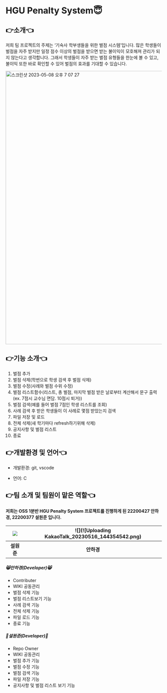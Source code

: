 # HGU Penalty System😇

## 👉소개👈
저희 팀 프로젝트의 주제는 ‘기숙사 학부생들을 위한 벌점 시스템’입니다. 
많은 학생들이 벌점을 자주 받지만 일정 점수 이상의 벌점을 받으면 받는 불이익이 모호해져 관리가 되지 않는다고 생각합니다. 그래서 학생들이 자주 받는 벌점 유형들을 한눈에 볼 수 있고, 불이익 또한 바로 확인할 수 있어 벌점의 효과를 기대할 수 있습니다.

<img width="883" alt="스크린샷 2023-05-08 오후 7 07 27" src="https://user-images.githubusercontent.com/130718201/236797084-56fe1cc6-a87c-42e8-b1ba-e77ca81991a4.png">

## 👉기능 소개👈
1. 벌점 추가
2. 벌점 삭제(학번으로 학생 검색 후 벌점 삭제)
3. 벌점 수정(사례와 벌점 수위 수정)
4. 벌점 리스트함수(리스트, 총 벌점, 마지막 벌점 받은 날로부터 계산해서 문구 출력(ex. 7점시 교수님 면담. 10점시 퇴거))
5. 벌점 검색(예를 들어 벌점 7점인 학생 리스트를 조회)
6. 사례 검색 후 받은 학생들이 이 사례로 몇점 받았는지 검색
7. 파일 저장 및 로드
8. 전체 삭제(새 학기마다 refresh하기위해 삭제)
9. 공지사항 및 벌점 리스트
10. 종료

## 👉개발환경 및 언어👈
- 개발환경: git, vscode

- 언어: C

## 👉팀 소개 및 팀원이 맡은 역할👈
#### 저희는 OSS 1분반 HGU Penalty System 프로젝트를 진행하게 된 22200427 안하경, 22200377 설원준 입니다. 

| ![](https://github.com/gomster96.png) | ![](![Uploading KakaoTalk_20230516_144354542.png) | 
| :--------------------------------------: | :-----------------------------------: | 
|             **설원준**              |            **안하경**            |        

##### 😸안하경(Developer)😸
- Contributer
- WIKI 공동관리
- 벌점 삭제 기능
- 벌점 리스트보기 기능
- 사례 검색 기능
- 전체 삭제 기능
- 파일 로드 기능
- 종료 기능

##### 🤪설원준(Developer)🤪 
- Repo Owner
- WIKI 공동관리
- 벌점 추가 기능
- 벌점 수정 기능
- 벌점 검색 기능
- 파일 저장 기능
- 공지사항 및 벌점 리스트 보기 기능


